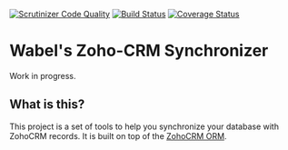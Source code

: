 [![Scrutinizer Code Quality](https://scrutinizer-ci.com/g/Wabel/zoho-crm-sync/badges/quality-score.png?b=1.0)](https://scrutinizer-ci.com/g/Wabel/zoho-crm-sync/?branch=1.0)
[![Build Status](https://travis-ci.org/Wabel/zoho-crm-sync.svg?branch=1.0)](https://travis-ci.org/Wabel/zoho-crm-sync)
[![Coverage Status](https://coveralls.io/repos/Wabel/zoho-crm-sync/badge.svg?branch=1.0)](https://coveralls.io/r/Wabel/zoho-crm-sync?branch=1.0)

Wabel's Zoho-CRM Synchronizer
=============================

Work in progress.

What is this?
-------------

This project is a set of tools to help you synchronize your database with
ZohoCRM records.
It is built on top of the [ZohoCRM ORM](https://github.com/Wabel/zoho-crm-orm).
